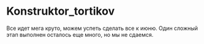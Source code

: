 # Konstruktor_tortikov
Все идет мега круто, можем успеть сделать все к июню. Один сложный этап выполнен осталось еще много, но мы не сдаемся.
